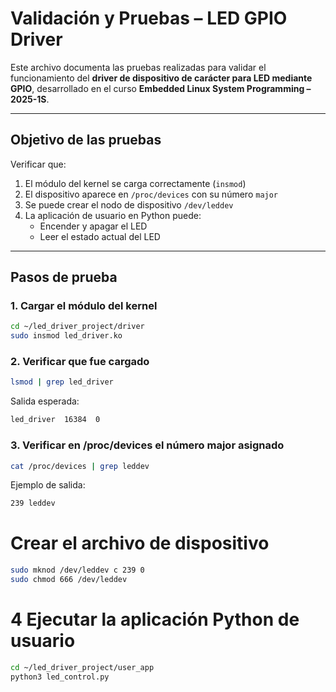 #  Validación y Pruebas – LED GPIO Driver

Este archivo documenta las pruebas realizadas para validar el funcionamiento del **driver de dispositivo de carácter para LED mediante GPIO**, desarrollado en el curso **Embedded Linux System Programming – 2025-1S**.

---

## Objetivo de las pruebas

Verificar que:

1. El módulo del kernel se carga correctamente (`insmod`)
2. El dispositivo aparece en `/proc/devices` con su número `major`
3. Se puede crear el nodo de dispositivo `/dev/leddev`
4. La aplicación de usuario en Python puede:
   - Encender y apagar el LED
   - Leer el estado actual del LED
---

##  Pasos de prueba

### 1. Cargar el módulo del kernel

```bash
cd ~/led_driver_project/driver
sudo insmod led_driver.ko
```

### 2. Verificar que fue cargado

```bash
lsmod | grep led_driver
```

Salida esperada:

```bash
led_driver  16384  0
```

### 3. Verificar en /proc/devices el número major asignado

```bash
cat /proc/devices | grep leddev
```

Ejemplo de salida:

```bash
239 leddev
```

# Crear el archivo de dispositivo

```bash
sudo mknod /dev/leddev c 239 0
sudo chmod 666 /dev/leddev
```

# 4 Ejecutar la aplicación Python de usuario

```bash
cd ~/led_driver_project/user_app
python3 led_control.py
```
